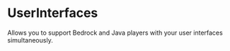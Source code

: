 # UserInterfaces
Allows you to support Bedrock and Java players with your user interfaces simultaneously.
